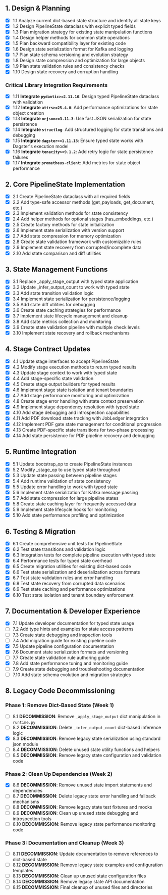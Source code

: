 ## 1. Design & Planning

- [x] 1.1 Analyze current dict-based state structure and identify all state keys
- [x] 1.2 Design PipelineState dataclass with explicit typed fields
- [x] 1.3 Plan migration strategy for existing state manipulation functions
- [x] 1.4 Design helper methods for common state operations
- [x] 1.5 Plan backward compatibility layer for existing code
- [x] 1.6 Design state serialization format for Kafka and logging
- [x] 1.7 Plan state schema versioning and evolution strategy
- [x] 1.8 Design state compression and optimization for large objects
- [x] 1.9 Plan state validation rules and consistency checks
- [x] 1.10 Design state recovery and corruption handling

### Critical Library Integration Requirements

- [x] 1.11 **Integrate `pydantic>=2.11.10`**: Design typed PipelineState dataclass with validation
- [x] 1.12 **Integrate `attrs>=25.4.0`**: Add performance optimizations for state object creation
- [x] 1.13 **Integrate `orjson>=3.11.3`**: Use fast JSON serialization for state persistence
- [x] 1.14 **Integrate `structlog`**: Add structured logging for state transitions and debugging
- [x] 1.15 **Integrate `dagster>=1.11.13`**: Ensure typed state works with Dagster's execution model
- [x] 1.16 **Integrate `tenacity>=9.1.2`**: Add retry logic for state persistence failures
- [x] 1.17 **Integrate `prometheus-client`**: Add metrics for state object performance

## 2. Core PipelineState Implementation

- [x] 2.1 Create PipelineState dataclass with all required fields
- [x] 2.2 Add type-safe accessor methods (get_payloads, get_document, etc.)
- [x] 2.3 Implement validation methods for state consistency
- [x] 2.4 Add helper methods for optional stages (has_embeddings, etc.)
- [x] 2.5 Create factory methods for state initialization
- [x] 2.6 Implement state serialization with version support
- [x] 2.7 Add state compression for memory optimization
- [x] 2.8 Create state validation framework with customizable rules
- [x] 2.9 Implement state recovery from corrupted/incomplete data
- [x] 2.10 Add state comparison and diff utilities

## 3. State Management Functions

- [x] 3.1 Replace _apply_stage_output with typed state application
- [x] 3.2 Update _infer_output_count to work with typed state
- [x] 3.3 Add state transition validation logic
- [x] 3.4 Implement state serialization for persistence/logging
- [x] 3.5 Add state diff utilities for debugging
- [x] 3.6 Create state caching strategies for performance
- [x] 3.7 Implement state lifecycle management and cleanup
- [x] 3.8 Add state metrics collection and monitoring
- [x] 3.9 Create state validation pipeline with multiple check levels
- [x] 3.10 Implement state recovery and rollback mechanisms

## 4. Stage Contract Updates

- [x] 4.1 Update stage interfaces to accept PipelineState
- [x] 4.2 Modify stage execution methods to return typed results
- [x] 4.3 Update stage context to work with typed state
- [x] 4.4 Add stage-specific state validation
- [x] 4.5 Create stage output builders for typed results
- [x] 4.6 Implement stage state isolation and tenant boundaries
- [x] 4.7 Add stage performance monitoring and optimization
- [x] 4.8 Create stage error handling with state context preservation
- [x] 4.9 Implement stage dependency resolution with typed state
- [x] 4.10 Add stage debugging and introspection capabilities
- [x] 4.11 Add PDF download state tracking with JobLedger integration
- [x] 4.12 Implement PDF gate state management for conditional progression
- [x] 4.13 Create PDF-specific state transitions for two-phase processing
- [x] 4.14 Add state persistence for PDF pipeline recovery and debugging

## 5. Runtime Integration

- [x] 5.1 Update bootstrap_op to create PipelineState instances
- [x] 5.2 Modify _stage_op to use typed state throughout
- [x] 5.3 Update state passing between pipeline stages
- [x] 5.4 Add runtime validation of state consistency
- [x] 5.5 Update error handling to work with typed state
- [x] 5.6 Implement state serialization for Kafka message passing
- [x] 5.7 Add state compression for large pipeline states
- [x] 5.8 Create state caching layer for frequently accessed data
- [x] 5.9 Implement state lifecycle hooks for monitoring
- [x] 5.10 Add state performance profiling and optimization

## 6. Testing & Migration

- [x] 6.1 Create comprehensive unit tests for PipelineState
- [x] 6.2 Test state transitions and validation logic
- [x] 6.3 Integration tests for complete pipeline execution with typed state
- [x] 6.4 Performance tests for typed state overhead
- [x] 6.5 Create migration utilities for existing dict-based code
- [x] 6.6 Test state serialization and deserialization across formats
- [x] 6.7 Test state validation rules and error handling
- [x] 6.8 Test state recovery from corrupted data scenarios
- [x] 6.9 Test state caching and performance optimizations
- [x] 6.10 Test state isolation and tenant boundary enforcement

## 7. Documentation & Developer Experience

- [x] 7.1 Update developer documentation for typed state usage
- [ ] 7.2 Add type hints and examples for state access patterns
- [ ] 7.3 Create state debugging and inspection tools
- [ ] 7.4 Add migration guide for existing pipeline code
- [x] 7.5 Update pipeline configuration documentation
- [x] 7.6 Document state serialization formats and versioning
- [ ] 7.7 Create state validation rule authoring guide
- [x] 7.8 Add state performance tuning and monitoring guide
- [ ] 7.9 Create state debugging and troubleshooting documentation
- [ ] 7.10 Add state schema evolution and migration strategies

## 8. Legacy Code Decommissioning

### Phase 1: Remove Dict-Based State (Week 1)

- [ ] 8.1 **DECOMMISSION**: Remove `_apply_stage_output` dict manipulation in `runtime.py`
- [ ] 8.2 **DECOMMISSION**: Delete `_infer_output_count` dict-based inference logic
- [x] 8.3 **DECOMMISSION**: Remove legacy state serialization using standard json module
- [ ] 8.4 **DECOMMISSION**: Delete unused state utility functions and helpers
- [ ] 8.5 **DECOMMISSION**: Remove legacy state configuration and validation code

### Phase 2: Clean Up Dependencies (Week 2)

- [x] 8.6 **DECOMMISSION**: Remove unused state import statements and dependencies
- [ ] 8.7 **DECOMMISSION**: Delete legacy state error handling and fallback mechanisms
- [ ] 8.8 **DECOMMISSION**: Remove legacy state test fixtures and mocks
- [ ] 8.9 **DECOMMISSION**: Clean up unused state debugging and introspection tools
- [ ] 8.10 **DECOMMISSION**: Remove legacy state performance monitoring code

### Phase 3: Documentation and Cleanup (Week 3)

- [ ] 8.11 **DECOMMISSION**: Update documentation to remove references to dict-based state
- [ ] 8.12 **DECOMMISSION**: Remove legacy state examples and configuration templates
- [ ] 8.13 **DECOMMISSION**: Clean up unused state configuration files
- [ ] 8.14 **DECOMMISSION**: Remove legacy state API documentation
- [ ] 8.15 **DECOMMISSION**: Final cleanup of unused files and directories
